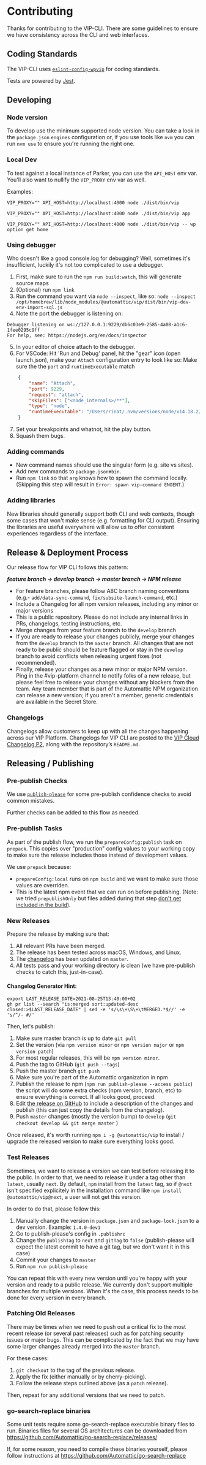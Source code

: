 # Contributing

Thanks for contributing to the VIP-CLI. There are some guidelines to ensure we have consistency across the CLI and web interfaces.

## Coding Standards

The VIP-CLI uses [`eslint-config-wpvip`](https://github.com/Automattic/eslint-config-wpvip) for coding standards.

Tests are powered by [Jest](https://jestjs.io).

## Developing

### Node version

To develop use the minimum supported node version. You can take a look in the `package.json` `engines` configuration
or, if you use tools like `nvm` you can run `nvm use` to ensure you're running the right one.

### Local Dev

To test against a local instance of Parker, you can use the `API_HOST` env var. You'll also want to nullify the `VIP_PROXY` env var as well.

Examples:

```
VIP_PROXY="" API_HOST=http://localhost:4000 node ./dist/bin/vip

VIP_PROXY="" API_HOST=http://localhost:4000 node ./dist/bin/vip app

VIP_PROXY="" API_HOST=http://localhost:4000 node ./dist/bin/vip -- wp option get home
```

### Using debugger

Who doesn't like a good console.log for debugging?
Well, sometimes it's insufficient, luckily it's not too complicated to use a debugger.

1. First, make sure to run the `npm run build:watch`, this will generate source maps
1. (Optional) run `npm link`
1. Run the command you want via `node --inspect`, like so:  `node --inspect /opt/homebrew/lib/node_modules/@automattic/vip/dist/bin/vip-dev-env-import-sql.js`
1. Note the port the debugger is listening on:
```
Debugger listening on ws://127.0.0.1:9229/db6c03e9-2585-4a08-a1c6-1fee0295c9ff
For help, see: https://nodejs.org/en/docs/inspector
```
5. In your editor of choice attach to the debugger.
6. For VSCode: Hit 'Run and Debug' panel, hit the "gear" icon (open launch.json), make your `Attach` configuration entry to look like so:
Make sure the the `port` and `runtimeExecutable` match
```json
	{
		"name": "Attach",
		"port": 9229,
		"request": "attach",
		"skipFiles": ["<node_internals>/**"],
		"type": "node",
		"runtimeExecutable": "/Users/rinat/.nvm/versions/node/v14.18.2/bin/node"
	}
```
7. Set your breakpoints and whatnot, hit the play button.
8. Squash them bugs.

### Adding commands

* New command names should use the singular form (e.g. site vs sites).
* Add new commands to `package.json#bin`.
* Run `npm link` so that `arg` knows how to spawn the command locally. (Skipping this step will result in `Error: spawn vip-command ENOENT`.)

### Adding libraries

New libraries should generally support both CLI and web contexts, though some cases that won't make sense (e.g. formatting for CLI output). Ensuring the libraries are useful everywhere will allow us to offer consistent experiences regardless of the interface.

## Release & Deployment Process

Our release flow for VIP CLI follows this pattern:

**_feature branch -> develop branch -> master branch -> NPM release_**

- For feature branches, please follow A8C branch naming conventions (e.g.- `add/data-sync-command`, `fix/subsite-launch-command`, etc.)
- Include a Changelog for all npm version releases, including any minor or major versions
- This is a public repository. Please do not include any internal links in PRs, changelogs, testing instructions, etc.
- Merge changes from your feature branch to the `develop` branch
- If you are ready to release your changes publicly, merge your changes from the `develop` branch to the `master` branch. All changes that are not ready to be public should be feature flagged or stay in the `develop` branch to avoid conflicts when releasing urgent fixes (not recommended).
- Finally, release your changes as a new minor or major NPM version. Ping in the #vip-platform channel to notify folks of a new release, but please feel free to release your changes without any blockers from the team. Any team member that is part of the Automattic NPM organization can release a new version; if you aren't a member, generic credentials are available in the Secret Store.

### Changelogs
Changelogs allow customers to keep up with all the changes happening across our VIP Platform. Changelogs for VIP CLI are posted to the [VIP Cloud Changelog P2](https://wpvipchangelog.wordpress.com/), along with the repository’s `README.md`.

## Releasing / Publishing

### Pre-publish Checks

We use [`publish-please`](https://github.com/inikulin/publish-please) for some pre-publish confidence checks to avoid common mistakes.

Further checks can be added to this flow as needed.

### Pre-publish Tasks

As part of the publish flow, we run the `prepareConfig:publish` task on `prepack`. This copies over "production" config values to your working copy to make sure the release includes those instead of development values.

We use `prepack` because:

- `prepareConfig:local` runs on `npm build` and we want to make sure those values are overriden.
- This is the latest npm event that we can run on before publishing. (Note: we tried `prepublishOnly` but files added during that step [don't get included in the build](https://github.com/Automattic/vip/commit/c7dabe1b0f73ec9e6e8c05ccff0c41281e4cd5e8)).

### New Releases

Prepare the release by making sure that:

1. All relevant PRs have been merged.
1. The release has been tested across macOS, Windows, and Linux.
1. The [changelog](https://github.com/Automattic/vip/blob/master/CHANGELOG.md) has been updated on `master`.
1. All tests pass and your working directory is clean (we have pre-publish checks to catch this, just-in-case).

#### Changelog Generator Hint:

```
export LAST_RELEASE_DATE=2021-08-25T13:40:00+02
gh pr list --search "is:merged sort:updated-desc closed:>$LAST_RELEASE_DATE" | sed -e 's/\s\+\S\+\tMERGED.*$//' -e 's/^/- #/'
```

Then, let's publish:

1. Make sure master branch is up to date `git pull`
1. Set the version (via `npm version minor` or `npm version major` or `npm version patch`)
1. For most regular releases, this will be `npm version minor`.
1. Push the tag to GitHub (`git push --tags`)
1. Push the master branch `git push`
1. Make sure you're part of the Automattic organization in npm
1. Publish the release to npm (`npm run publish-please --access public`) the script will do some extra checks (npm version, branch, etc) to ensure everything is correct. If all looks good, proceed.
1. Edit [the release on GitHub](https://github.com/Automattic/vip/releases) to include a description of the changes and publish (this can just copy the details from the changelog).
1. Push `master` changes (mostly the version bump) to `develop` (`git checkout develop && git merge master` )

Once released, it's worth running `npm i -g @automattic/vip` to install / upgrade the released version to make sure everything looks good.

### Test Releases

Sometimes, we want to release a version we can test before releasing it to the public. In order to that, we need to release it under a tag other than `latest`, usually `next`. By default, `npm` install from the `latest` tag, so if `@next` isn't specified explicitely in the installation command like `npm install @automattic/vip@next`, a user will not get this version.

In order to do that, please follow this:

1. Manually change the version in `package.json` and `package-lock.json` to a dev version. Example: `1.4.0-dev1`
2. Go to publish-please's config in `.publishrc`
3. Change the `publishTag` to `next` and `gitTag` to `false` (publish-please will expect the latest commit to have a git tag, but we don't want it in this case)
4. Commit your changes to `master`
5. Run `npm run publish-please`

You can repeat this with every new version until you're happy with your version and ready to a public release. We currently don't support multiple branches for multiple versions. When it's the case, this process needs to be done for every version in every branch.

### Patching Old Releases

There may be times when we need to push out a critical fix to the most recent release (or several past releases) such as for patching security issues or major bugs. This can be complicated by the fact that we may have some larger changes already merged into the `master` branch.

For these cases:

1. `git checkout` to the tag of the previous release.
1. Apply the fix (either manually or by cherry-picking).
1. Follow the release steps outlined above (as a `patch` release).

Then, repeat for any additional versions that we need to patch.

### go-search-replace binaries

Some unit tests require some go-search-replace executable binary files to run. Binaries files for several OS architectures can be downloaded from https://github.com/Automattic/go-search-replace/releases/

If, for some reason, you need to compile these binaries yourself, please follow instructions at https://github.com/Automattic/go-search-replace
